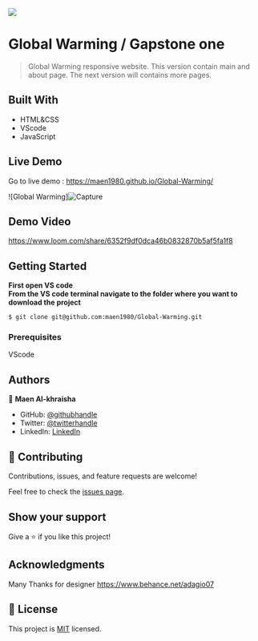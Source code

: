 ![](https://img.shields.io/badge/Microverse-blueviolet)

# Global Warming / Gapstone one

> Global Warming responsive website.
> This version contain main and about page.
> The next version will contains more pages.
## Built With

- HTML&CSS
- VScode 
- JavaScript

## Live Demo 

Go to live demo :   https://maen1980.github.io/Global-Warming/

![Global Warming]![Capture](https://user-images.githubusercontent.com/5276238/158017639-1bba93db-a872-4196-8c4a-3c8611f9a096.PNG)

## Demo Video
https://www.loom.com/share/6352f9df0dca46b0832870b5af5fa1f8

## Getting Started

**First open VS code**<br/>
**From the VS code terminal navigate to the folder where you want to download the project**<br/>
```
$ git clone git@github.com:maen1980/Global-Warming.git
```



### Prerequisites
VScode


## Authors

👤 **Maen Al-khraisha**

- GitHub: [@githubhandle](https://github.com/maen1980)
- Twitter: [@twitterhandle](https://twitter.com/AlkhryshaM)
- LinkedIn: [LinkedIn](https://www.linkedin.com/in/ma-en-mohammad-303930100/)



## 🤝 Contributing

Contributions, issues, and feature requests are welcome!

Feel free to check the [issues page](../../issues/).

## Show your support

Give a ⭐️ if you like this project!

## Acknowledgments

Many Thanks for designer 
https://www.behance.net/adagio07

## 📝 License

This project is [MIT](./MIT.md) licensed.